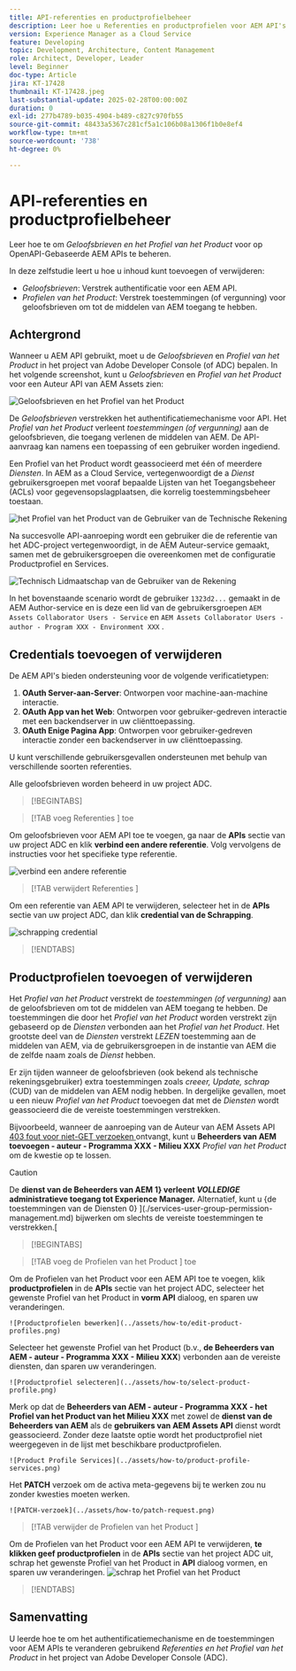 ```yaml
---
title: API-referenties en productprofielbeheer
description: Leer hoe u Referenties en productprofielen voor AEM API's beheert.
version: Experience Manager as a Cloud Service
feature: Developing
topic: Development, Architecture, Content Management
role: Architect, Developer, Leader
level: Beginner
doc-type: Article
jira: KT-17428
thumbnail: KT-17428.jpeg
last-substantial-update: 2025-02-28T00:00:00Z
duration: 0
exl-id: 277b4789-b035-4904-b489-c827c970fb55
source-git-commit: 48433a5367c281cf5a1c106b08a1306f1b0e8ef4
workflow-type: tm+mt
source-wordcount: '738'
ht-degree: 0%

---
```


# API-referenties en productprofielbeheer

Leer hoe te om _Geloofsbrieven en het Profiel van het Product_ voor op OpenAPI-Gebaseerde AEM APIs te beheren.

In deze zelfstudie leert u hoe u inhoud kunt toevoegen of verwijderen:

- _Geloofsbrieven_: Verstrek authentificatie voor een AEM API.
- _Profielen van het Product_: Verstrek toestemmingen (of vergunning) voor geloofsbrieven om tot de middelen van AEM toegang te hebben.

## Achtergrond

Wanneer u AEM API gebruikt, moet u de _Geloofsbrieven_ en _Profiel van het Product_ in het project van Adobe Developer Console (of ADC) bepalen. In het volgende screenshot, kunt u _Geloofsbrieven_ en _Profiel van het Product_ voor een Auteur API van AEM Assets zien:

![ Geloofsbrieven en het Profiel van het Product ](../assets/how-to/API-Credentials-Product-Profile.png)

De _Geloofsbrieven_ verstrekken het authentificatiemechanisme voor API. Het _Profiel van het Product_ verleent _toestemmingen (of vergunning)_ aan de geloofsbrieven, die toegang verlenen de middelen van AEM. De API-aanvraag kan namens een toepassing of een gebruiker worden ingediend.

Een Profiel van het Product wordt geassocieerd met één of meerdere _Diensten_. In AEM as a Cloud Service, vertegenwoordigt de a _Dienst_ gebruikersgroepen met vooraf bepaalde Lijsten van het Toegangsbeheer (ACLs) voor gegevensopslagplaatsen, die korrelig toestemmingsbeheer toestaan.

![ het Profiel van het Product van de Gebruiker van de Technische Rekening ](../assets/s2s/technical-account-user-product-profile.png)

Na succesvolle API-aanroeping wordt een gebruiker die de referentie van het ADC-project vertegenwoordigt, in de AEM Auteur-service gemaakt, samen met de gebruikersgroepen die overeenkomen met de configuratie Productprofiel en Services.

![ Technisch Lidmaatschap van de Gebruiker van de Rekening ](../assets/s2s/technical-account-user-membership.png)

In het bovenstaande scenario wordt de gebruiker `1323d2...` gemaakt in de AEM Author-service en is deze een lid van de gebruikersgroepen `AEM Assets Collaborator Users - Service` en `AEM Assets Collaborator Users - author - Program XXX - Environment XXX` .

## Credentials toevoegen of verwijderen

De AEM API&#39;s bieden ondersteuning voor de volgende verificatietypen:

1. **OAuth Server-aan-Server**: Ontworpen voor machine-aan-machine interactie.
1. **OAuth App van het Web**: Ontworpen voor gebruiker-gedreven interactie met een backendserver in uw cliënttoepassing.
1. **OAuth Enige Pagina App**: Ontworpen voor gebruiker-gedreven interactie zonder een backendserver in uw cliënttoepassing.

U kunt verschillende gebruikersgevallen ondersteunen met behulp van verschillende soorten referenties.

Alle geloofsbrieven worden beheerd in uw project ADC.

>[!BEGINTABS]

>[!TAB  voeg Referenties ] toe

Om geloofsbrieven voor AEM API toe te voegen, ga naar de **APIs** sectie van uw project ADC en klik **verbind een andere referentie**. Volg vervolgens de instructies voor het specifieke type referentie.

![ verbind een andere referentie ](../assets/how-to/connect-another-credential.png)

>[!TAB  verwijdert Referenties ]

Om een referentie van AEM API te verwijderen, selecteer het in de **APIs** sectie van uw project ADC, dan klik **credential van de Schrapping**.

![ schrapping credential ](../assets/how-to/delete-credential.png)


>[!ENDTABS]

## Productprofielen toevoegen of verwijderen

Het _Profiel van het Product_ verstrekt de _toestemmingen (of vergunning)_ aan de geloofsbrieven om tot de middelen van AEM toegang te hebben. De toestemmingen die door het _Profiel van het Product_ worden verstrekt zijn gebaseerd op de _Diensten_ verbonden aan het _Profiel van het Product_. Het grootste deel van de _Diensten_ verstrekt _LEZEN_ toestemming aan de middelen van AEM, via de gebruikersgroepen in de instantie van AEM die de zelfde naam zoals de _Dienst_ hebben.

Er zijn tijden wanneer de geloofsbrieven (ook bekend als technische rekeningsgebruiker) extra toestemmingen zoals _creeer, Update, schrap_ (CUD) van de middelen van AEM nodig hebben. In dergelijke gevallen, moet u een nieuw _Profiel van het Product_ toevoegen dat met de _Diensten_ wordt geassocieerd die de vereiste toestemmingen verstrekken.

Bijvoorbeeld, wanneer de aanroeping van de Auteur van AEM Assets API [ 403 fout voor niet-GET verzoeken ](../use-cases/invoke-api-using-oauth-s2s.md#403-error-for-non-get-requests) ontvangt, kunt u **Beheerders van AEM toevoegen - auteur - Programma XXX - Milieu XXX** _Profiel van het Product_ om de kwestie op te lossen.

>[!CAUTION]
>
>De **dienst van de Beheerders van AEM 1} verleent _VOLLEDIGE_ administratieve toegang tot Experience Manager.** Alternatief, kunt u {de toestemmingen van de Diensten 0} ](./services-user-group-permission-management.md) bijwerken om slechts de vereiste toestemmingen te verstrekken.[

>[!BEGINTABS]

>[!TAB  voeg de Profielen van het Product ] toe

Om de Profielen van het Product voor een AEM API toe te voegen, klik **productprofielen** in de **APIs** sectie van het project ADC, selecteer het gewenste Profiel van het Product in **vorm API** dialoog, en sparen uw veranderingen.

    ![Productprofielen bewerken](../assets/how-to/edit-product-profiles.png)

Selecteer het gewenste Profiel van het Product (b.v., **de Beheerders van AEM - auteur - Programma XXX - Milieu XXX**) verbonden aan de vereiste diensten, dan sparen uw veranderingen.

    ![Productprofiel selecteren](../assets/how-to/select-product-profile.png)

Merk op dat de **Beheerders van AEM - auteur - Programma XXX - het Profiel van het Product van het Milieu XXX** met zowel de **dienst van de Beheerders van AEM** als de **gebruikers van AEM Assets API** dienst wordt geassocieerd. Zonder deze laatste optie wordt het productprofiel niet weergegeven in de lijst met beschikbare productprofielen.

    ![Product Profile Services](../assets/how-to/product-profile-services.png)

Het **PATCH** verzoek om de activa meta-gegevens bij te werken zou nu zonder kwesties moeten werken.

    ![PATCH-verzoek](../assets/how-to/patch-request.png)


>[!TAB  verwijder de Profielen van het Product ]

Om de Profielen van het Product voor een AEM API te verwijderen, **te klikken geef productprofielen** in de **APIs** sectie van het project ADC uit, schrap het gewenste Profiel van het Product in **API** dialoog vormen, en sparen uw veranderingen.
![ schrap het Profiel van het Product ](../assets/how-to/deselect-product-profile.png)

>[!ENDTABS]

## Samenvatting

U leerde hoe te om het authentificatiemechanisme en de toestemmingen voor AEM APIs te veranderen gebruikend _Referenties en het Profiel van het Product_ in het project van Adobe Developer Console (ADC).
